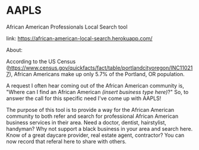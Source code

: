 # AAPLS
African American Professionals Local Search tool

link: https://african-american-local-search.herokuapp.com/

About: 

According to the US Census (https://www.census.gov/quickfacts/fact/table/portlandcityoregon/INC110217), African Americans make up only 5.7% of the Portland, OR population. 

A request I often hear coming out of the African American community is, "Where can I find an African American _(insert business type here)_?" So, to answer the call for this specific need I've come up with AAPLS!

The purpose of this tool is to provide a way for the African American community to both refer and search for professional African American business services in their area. Need a doctor, dentist, hairstylist, handyman? Why not support a black business in your area and search here. Know of a great daycare provider, real estate agent, contractor? You can now record that referal here to share with others. 
